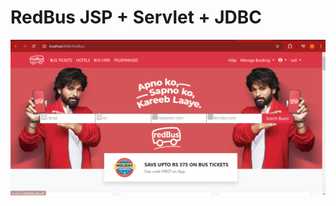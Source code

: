 # RedBus JSP + Servlet + JDBC 

![image alt](https://github.com/Gobi0301/RedBus-Servlet-JSP/blob/master/Pic1.png?raw=true)
